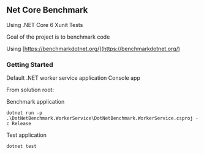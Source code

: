## Net Core Benchmark

Using .NET Core 6
Xunit Tests

Goal of the project is to benchmark code

Using [https://benchmarkdotnet.org/](https://benchmarkdotnet.org/)

### Getting Started

Default .NET worker service application
Console app

From solution root:

Benchmark application
```
dotnet run -p .\DotNetBenchmark.WorkerService\DotNetBenchmark.WorkerService.csproj -c Release
```

Test application
```
dotnet test
```